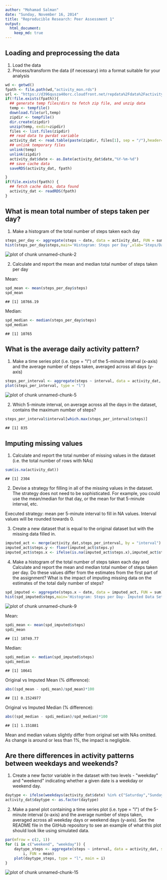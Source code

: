 ```yaml
---
author: "Mohamad Salman"
date: "Sunday, November 16, 2014"
title: "Reproducible Research: Peer Assessment 1"
output: 
  html_document:
    keep_md: true
---
```



## Loading and preprocessing the data
1. Load the data
2. Process/transform the data (if necessary) into a format suitable for your analysis

```r
wd <- getwd()
fpath <- file.path(wd,"activity_mon.rds")
url <- "https://d396qusza40orc.cloudfront.net/repdata%2Fdata%2Factivity.zip"
if(!file.exists(fpath)){
  ## generate temp files/dirs to fetch zip file, and unzip data
  temp <- tempfile()
  download.file(url,temp)
  zipdir <- tempfile()
  dir.create(zipdir)
  unzip(temp, exdir=zipdir)
  files <- list.files(zipdir)
  ## read data to pwrdat variable
  activity_dat <- read.table(paste(zipdir, files[1], sep = "/"),header=TRUE, sep=',', na.strings='NA', colClasses=c("numeric","character","numeric"))
  ## unlink temporary files
  unlink(temp)
  unlink(zipdir)
  activity_dat$date <- as.Date(activity_dat$date,"%Y-%m-%d")
  ## save cache data
  saveRDS(activity_dat, fpath)

}
if(file.exists(fpath)) {
  ## fetch cache data, data found
  activity_dat <- readRDS(fpath)
}
```


## What is mean total number of steps taken per day?

1. Make a histogram of the total number of steps taken each day


```r
steps_per_day <- aggregate(steps ~ date, data = activity_dat, FUN = sum)
hist(steps_per_day$steps,main='Histogram: Steps per Day',xlab='Steps/Day',)
```

![plot of chunk unnamed-chunk-2](figure/unnamed-chunk-2-1.png) 

2. Calculate and report the mean and median total number of steps taken per day

Mean:

```r
spd_mean <- mean(steps_per_day$steps)
spd_mean
```

```
## [1] 10766.19
```

Median:

```r
spd_median <- median(steps_per_day$steps)
spd_median
```

```
## [1] 10765
```

## What is the average daily activity pattern?

1. Make a time series plot (i.e. type = "l") of the 5-minute interval (x-axis) and the average number of steps taken, averaged across all days (y-axis)


```r
steps_per_interval <- aggregate(steps ~ interval, data = activity_dat, FUN = mean)
plot(steps_per_interval, type = "l")
```

![plot of chunk unnamed-chunk-5](figure/unnamed-chunk-5-1.png) 

2. Which 5-minute interval, on average across all the days in the dataset, contains the maximum number of steps?


```r
steps_per_interval$interval[which.max(steps_per_interval$steps)]
```

```
## [1] 835
```

## Imputing missing values
1. Calculate and report the total number of missing values in the dataset (i.e. the total number of rows with NAs)


```r
sum(is.na(activity_dat))
```

```
## [1] 2304
```

2. Devise a strategy for filling in all of the missing values in the dataset. The strategy does not need to be sophisticated. For example, you could use the mean/median for that day, or the mean for that 5-minute interval, etc.

Executed strategy: mean per 5-minute interval to fill in NA values. Interval values will be rounded towards 0.

3. Create a new dataset that is equal to the original dataset but with the missing data filled in.


```r
imputed_act <- merge(activity_dat,steps_per_interval, by = "interval")
imputed_act$steps.y <- floor(imputed_act$steps.y)
imputed_act$steps.x <- ifelse(is.na(imputed_act$steps.x),imputed_act$steps.y,imputed_act$steps.x)
```

4. Make a histogram of the total number of steps taken each day and Calculate and report the mean and median total number of steps taken per day. Do these values differ from the estimates from the first part of the assignment? What is the impact of imputing missing data on the estimates of the total daily number of steps?


```r
spd_imputed <- aggregate(steps.x ~ date, data = imputed_act, FUN = sum)
hist(spd_imputed$steps,main='Histogram: Steps per Day- Imputed Data Set',xlab='Steps/Day',)
```

![plot of chunk unnamed-chunk-9](figure/unnamed-chunk-9-1.png) 

Mean:

```r
spdi_mean <- mean(spd_imputed$steps)
spdi_mean
```

```
## [1] 10749.77
```

Median:

```r
spdi_median <- median(spd_imputed$steps)
spdi_median
```

```
## [1] 10641
```

Original vs Imputed Mean (% difference):


```r
abs((spd_mean - spdi_mean)/spd_mean)*100
```

```
## [1] 0.1524977
```

Original vs Imputed Median (% difference):


```r
abs((spd_median - spdi_median)/spd_median)*100
```

```
## [1] 1.151881
```

Mean and median values slightly differ from original set with NAs omitted. As change is around or less than 1%, the impact is negligible.

## Are there differences in activity patterns between weekdays and weekends?

1. Create a new factor variable in the dataset with two levels - "weekday" and "weekend" indicating whether a given date is a weekday or weekend day.


```r
daytype <- ifelse(weekdays(activity_dat$date) %in% c("Saturday","Sunday"),"weekend","weekday")
activity_dat$daytype <- as.factor(daytype)
```

2. Make a panel plot containing a time series plot (i.e. type = "l") of the 5-minute interval (x-axis) and the average number of steps taken, averaged across all weekday days or weekend days (y-axis). See the README file in the GitHub repository to see an example of what this plot should look like using simulated data.


```r
par(mfrow = c(2, 1))
for (i in c("weekend", "weekday")) {
    daytype_steps <- aggregate(steps ~ interval, data = activity_dat, subset = activity_dat$daytype == 
        i, FUN = mean)
    plot(daytype_steps, type = "l", main = i)
}
```

![plot of chunk unnamed-chunk-15](figure/unnamed-chunk-15-1.png) 
